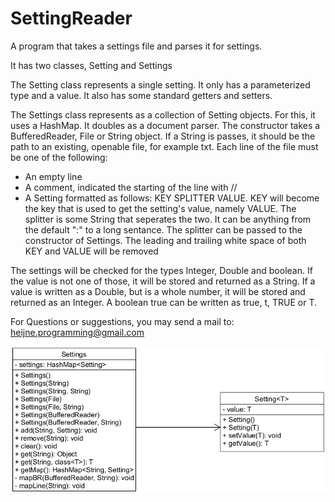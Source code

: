# SettingReader
A program that takes a settings file and parses it for settings.

It has two classes, Setting and Settings

The Setting class represents a single setting. It only has a parameterized type and a value. 
It also has some standard getters and setters.

The Settings class represents as a collection of Setting objects. For this, it uses a HashMap.
It doubles as a document parser. The constructor takes a BufferedReader, File or String object. 
If a String is passes, it should be the path to an existing, openable file, for example txt.
Each line of the file must be one of the following:
 - An empty line
 - A comment, indicated the starting of the line with //
 - A Setting formatted as follows: KEY SPLITTER VALUE. KEY will become the key that is used to get the setting's value, 
    namely VALUE. The splitter is some String that seperates the two. It can be anything from the default ":" to a long sentance.
    The splitter can be passed to the constructor of Settings. The leading and trailing white space of both KEY and VALUE will be removed
    
The settings will be checked for the types Integer, Double and boolean. If the value is not one of those, it will be stored and returned 
as a String. If a value is written as a Double, but is a whole number, it will be stored and returned as an Integer. A boolean true can be
written as true, t, TRUE or T. 

For Questions or suggestions, you may send a mail to: heijne.programming@gmail.com

![Image](UML_diagram.png "UML diagram for the package.")
